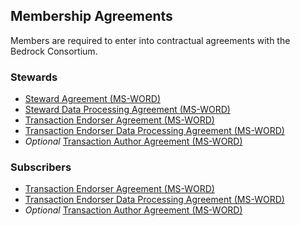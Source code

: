 ## Membership Agreements

Members are required to enter into contractual agreements with the Bedrock Consortium.

### Stewards
* [Steward Agreement (MS-WORD)](./contracts/steward_agreement.docx)
* [Steward Data Processing Agreement (MS-WORD)](./contracts/steward_dpa.docx)
* [Transaction Endorser Agreement (MS-WORD)](./contracts/trx_endorser_agreement.docx)
* [Transaction Endorser Data Processing Agreement (MS-WORD)](./contracts/trx_endorser_dpa.docx)
* *Optional* [Transaction Author Agreement (MS-WORD)](./contracts/trx_author_agreement.docx)

### Subscribers
* [Transaction Endorser Agreement (MS-WORD)](./contracts/trx_endorser_agreement.docx)
* [Transaction Endorser Data Processing Agreement (MS-WORD)](./contracts/trx_endorser_dpa.docx)
* *Optional* [Transaction Author Agreement (MS-WORD)](./contracts/trx_author_agreement.docx)
